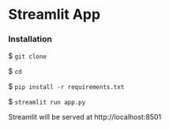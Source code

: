 # Streamlit App

### Installation

$ `git clone `

$ `cd `

$ `pip install -r requirements.txt`

$ `streamlit run app.py`

Streamlit will be served at http://localhost:8501